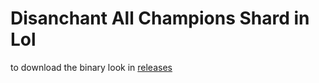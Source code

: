 # Disanchant All Champions Shard in Lol

to download the binary look in [releases](https://github.com/gquesnot/disenchantAllChamp/releases) 
